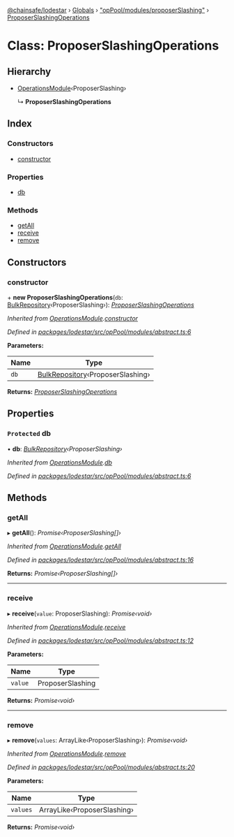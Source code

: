 [@chainsafe/lodestar](../README.md) › [Globals](../globals.md) › ["opPool/modules/proposerSlashing"](../modules/_oppool_modules_proposerslashing_.md) › [ProposerSlashingOperations](_oppool_modules_proposerslashing_.proposerslashingoperations.md)

# Class: ProposerSlashingOperations

## Hierarchy

* [OperationsModule](_oppool_modules_abstract_.operationsmodule.md)‹ProposerSlashing›

  ↳ **ProposerSlashingOperations**

## Index

### Constructors

* [constructor](_oppool_modules_proposerslashing_.proposerslashingoperations.md#constructor)

### Properties

* [db](_oppool_modules_proposerslashing_.proposerslashingoperations.md#protected-db)

### Methods

* [getAll](_oppool_modules_proposerslashing_.proposerslashingoperations.md#getall)
* [receive](_oppool_modules_proposerslashing_.proposerslashingoperations.md#receive)
* [remove](_oppool_modules_proposerslashing_.proposerslashingoperations.md#remove)

## Constructors

###  constructor

\+ **new ProposerSlashingOperations**(`db`: [BulkRepository](_db_api_beacon_repository_.bulkrepository.md)‹ProposerSlashing›): *[ProposerSlashingOperations](_oppool_modules_proposerslashing_.proposerslashingoperations.md)*

*Inherited from [OperationsModule](_oppool_modules_abstract_.operationsmodule.md).[constructor](_oppool_modules_abstract_.operationsmodule.md#constructor)*

*Defined in [packages/lodestar/src/opPool/modules/abstract.ts:6](https://github.com/ChainSafe/lodestar/blob/c806550/packages/lodestar/src/opPool/modules/abstract.ts#L6)*

**Parameters:**

Name | Type |
------ | ------ |
`db` | [BulkRepository](_db_api_beacon_repository_.bulkrepository.md)‹ProposerSlashing› |

**Returns:** *[ProposerSlashingOperations](_oppool_modules_proposerslashing_.proposerslashingoperations.md)*

## Properties

### `Protected` db

• **db**: *[BulkRepository](_db_api_beacon_repository_.bulkrepository.md)‹ProposerSlashing›*

*Inherited from [OperationsModule](_oppool_modules_abstract_.operationsmodule.md).[db](_oppool_modules_abstract_.operationsmodule.md#protected-db)*

*Defined in [packages/lodestar/src/opPool/modules/abstract.ts:6](https://github.com/ChainSafe/lodestar/blob/c806550/packages/lodestar/src/opPool/modules/abstract.ts#L6)*

## Methods

###  getAll

▸ **getAll**(): *Promise‹ProposerSlashing[]›*

*Inherited from [OperationsModule](_oppool_modules_abstract_.operationsmodule.md).[getAll](_oppool_modules_abstract_.operationsmodule.md#getall)*

*Defined in [packages/lodestar/src/opPool/modules/abstract.ts:16](https://github.com/ChainSafe/lodestar/blob/c806550/packages/lodestar/src/opPool/modules/abstract.ts#L16)*

**Returns:** *Promise‹ProposerSlashing[]›*

___

###  receive

▸ **receive**(`value`: ProposerSlashing): *Promise‹void›*

*Inherited from [OperationsModule](_oppool_modules_abstract_.operationsmodule.md).[receive](_oppool_modules_abstract_.operationsmodule.md#receive)*

*Defined in [packages/lodestar/src/opPool/modules/abstract.ts:12](https://github.com/ChainSafe/lodestar/blob/c806550/packages/lodestar/src/opPool/modules/abstract.ts#L12)*

**Parameters:**

Name | Type |
------ | ------ |
`value` | ProposerSlashing |

**Returns:** *Promise‹void›*

___

###  remove

▸ **remove**(`values`: ArrayLike‹ProposerSlashing›): *Promise‹void›*

*Inherited from [OperationsModule](_oppool_modules_abstract_.operationsmodule.md).[remove](_oppool_modules_abstract_.operationsmodule.md#remove)*

*Defined in [packages/lodestar/src/opPool/modules/abstract.ts:20](https://github.com/ChainSafe/lodestar/blob/c806550/packages/lodestar/src/opPool/modules/abstract.ts#L20)*

**Parameters:**

Name | Type |
------ | ------ |
`values` | ArrayLike‹ProposerSlashing› |

**Returns:** *Promise‹void›*
